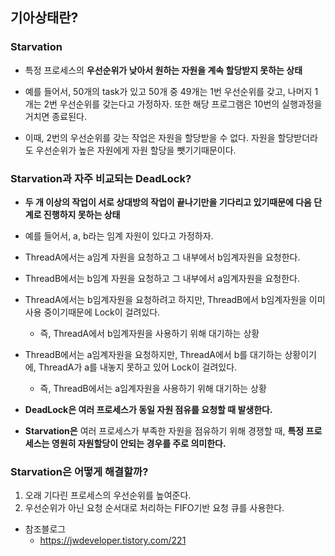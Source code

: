 ## 기아상태란?
### Starvation
- 특정 프로세스의 **우선순위가 낮아서 원하는 자원을 계속 할당받지 못하는 상태**

- 예를 들어서, 50개의 task가 있고 50개 중 49개는 1번 우선순위를 갖고, 나머지 1개는 2번 우선순위를 갖는다고 가정하자. 또한 해당 프로그램은 10번의 실행과정을 거치면 종료된다.
- 이때, 2번의 우선순위를 갖는 작업은 자원을 할당받을 수 없다. 자원을 할당받더라도 우선순위가 높은 자원에게 자원 할당을 뺏기기때문이다.

### Starvation과 자주 비교되는 DeadLock?
- **두 개 이상의 작업이 서로 상대방의 작업이 끝나기만을 기다리고 있기때문에 다음 단계로 진행하지 못하는 상태**

- 예를 들어서, a, b라는 임계 자원이 있다고 가정하자.
- ThreadA에서는 a임계 자원을 요청하고 그 내부에서 b임계자원을 요청한다.
- ThreadB에서는 b임계 자원을 요청하고 그 내부에서 a임계자원을 요청한다.

- ThreadA에서는 b임계자원을 요청하려고 하지만, ThreadB에서 b임계자원을 이미 사용 중이기때문에 Lock이 걸려있다.
  - 즉, ThreadA에서 b임계자원을 사용하기 위해 대기하는 상황
- ThreadB에서는 a임계자원을 요청하지만, ThreadA에서 b를 대기하는 상황이기에, ThreadA가 a를 내놓지 못하고 있어 Lock이 걸려있다.
  - 즉, ThreadB에서는 a임계자원을 사용하기 위해 대기하는 상황

- **DeadLock은 여러 프로세스가 동일 자원 점유를 요청할 때 발생한다.**
- **Starvation은** 여러 프로세스가 부족한 자원을 점유하기 위해 경쟁할 때, **특정 프로세스는 영원히 자원할당이 안되는 경우를 주로 의미한다.**

### Starvation은 어떻게 해결할까?
1) 오래 기다린 프로세스의 우선순위를 높여준다.
2) 우선순위가 아닌 요청 순서대로 처리하는 FIFO기반 요청 큐를 사용한다.

- 참조블로그
  - https://jwdeveloper.tistory.com/221

